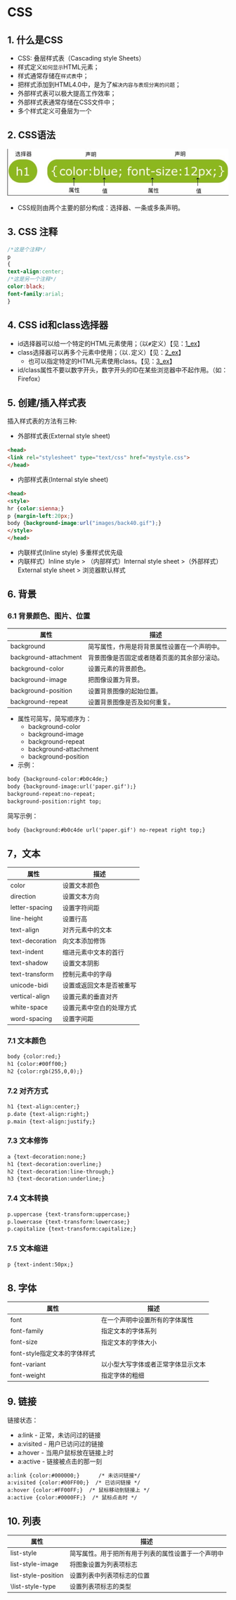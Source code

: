 # CSS

## 1. 什么是CSS
* CSS: 叠层样式表（Cascading style Sheets）
* 样式定义`如何显示`HTML元素；
* 样式通常存储在`样式表`中；
* 把样式添加到HTML4.0中，是为了`解决内容与表现分离的问题`；
* 外部样式表可以极大提高工作效率；
* 外部样式表通常存储在CSS文件中；
* 多个样式定义可叠层为一个

## 2. CSS语法
![CSS规则](./css_rule.jpg)
* CSS规则由两个主要的部分构成：选择器、一条或多条声明。

## 3. CSS 注释
```css
/*这是个注释*/
p
{
text-align:center;
/*这是另一个注释*/
color:black;
font-family:arial;
}
```

## 4. CSS id和class选择器
* id选择器可以给一个特定的HTML元素使用；（以`#`定义）【见：[1_ex](./Examples/1_ex_id_selector.html)】
* class选择器可以再多个元素中使用；（以`.`定义）【见：[2_ex](./Examples/2_ex_class_selector_multi_use.html)】
    * 也可以指定特定的HTML元素使用class。【见：[3_ex](./Examples/3_ex_class_selector_single_use.html)】
* id/class属性不要以数字开头，数字开头的ID在某些浏览器中不起作用。（如：Firefox）

## 5. 创建/插入样式表
插入样式表的方法有三种:
* 外部样式表(External style sheet)
```html
<head>
<link rel="stylesheet" type="text/css" href="mystyle.css">
</head>
```
* 内部样式表(Internal style sheet)
```html
<head>
<style>
hr {color:sienna;}
p {margin-left:20px;}
body {background-image:url("images/back40.gif");}
</style>
</head>
```
* 内联样式(Inline style)
多重样式优先级
* 内联样式）Inline style > （内部样式）Internal style sheet >（外部样式）External style sheet > 浏览器默认样式

## 6. 背景
### 6.1 背景颜色、图片、位置
|属性|描述|
|----|----|
|background|简写属性，作用是将背景属性设置在一个声明中。|
|background-attachment|背景图像是否固定或者随着页面的其余部分滚动。|
|background-color|设置元素的背景颜色。|
|background-image|把图像设置为背景。|
|background-position|设置背景图像的起始位置。|
|background-repeat|设置背景图像是否及如何重复。|

* 属性可简写，简写顺序为：
    * background-color
    * background-image
    * background-repeat
    * background-attachment
    * background-position
* 示例：
```html
body {background-color:#b0c4de;}
body {background-image:url('paper.gif');}
background-repeat:no-repeat;
background-position:right top;
```
简写示例：
```html
body {background:#b0c4de url('paper.gif') no-repeat right top;}
```

## 7，文本
|属性|描述|
|----|----|
|color|设置文本颜色|
|direction|设置文本方向|
|letter-spacing|设置字符间距|
|line-height|设置行高|
|text-align|对齐元素中的文本|
|text-decoration|向文本添加修饰|
|text-indent|缩进元素中文本的首行|
|text-shadow|设置文本阴影|
|text-transform|控制元素中的字母|
|unicode-bidi|设置或返回文本是否被重写|
|vertical-align|设置元素的垂直对齐|
|white-space|设置元素中空白的处理方式|
|word-spacing|设置字间距|

### 7.1 文本颜色
```html
body {color:red;}
h1 {color:#00ff00;}
h2 {color:rgb(255,0,0);}
```
### 7.2 对齐方式
```html
h1 {text-align:center;}
p.date {text-align:right;}
p.main {text-align:justify;}
```

### 7.3 文本修饰
```html
a {text-decoration:none;}
h1 {text-decoration:overline;}
h2 {text-decoration:line-through;}
h3 {text-decoration:underline;}
```

### 7.4 文本转换
```html
p.uppercase {text-transform:uppercase;}
p.lowercase {text-transform:lowercase;}
p.capitalize {text-transform:capitalize;}
```

### 7.5 文本缩进
```html
p {text-indent:50px;}
```

## 8. 字体
|属性|描述|
|----|----|
|font|在一个声明中设置所有的字体属性|
|font-family|指定文本的字体系列|
|font-size|指定文本的字体大小|
|font-style指定文本的字体样式|
|font-variant|以小型大写字体或者正常字体显示文本|
|font-weight|指定字体的粗细|

## 9. 链接
链接状态：
* a:link - 正常，未访问过的链接
* a:visited - 用户已访问过的链接
* a:hover - 当用户鼠标放在链接上时
* a:active - 链接被点击的那一刻
```html
a:link {color:#000000;}      /* 未访问链接*/
a:visited {color:#00FF00;}  /* 已访问链接 */
a:hover {color:#FF00FF;}  /* 鼠标移动到链接上 */
a:active {color:#0000FF;}  /* 鼠标点击时 */
```

## 10. 列表
|属性|描述|
|---|---|
|list-style|简写属性。用于把所有用于列表的属性设置于一个声明中|
|list-style-image|将图象设置为列表项标志|
|list-style-position|设置列表中列表项标志的位置|
\list-style-type|设置列表项标志的类型|

